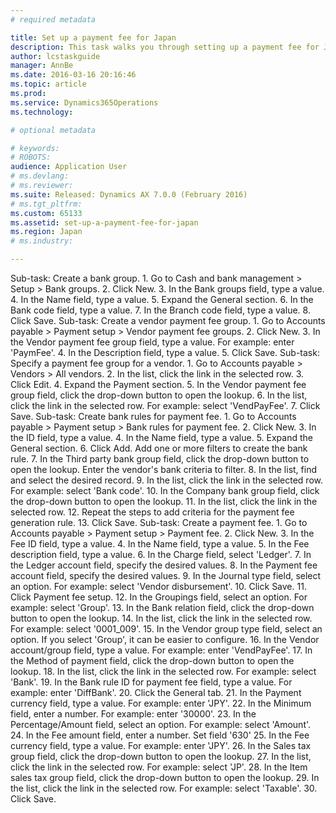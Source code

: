 ```yaml
---
# required metadata

title: Set up a payment fee for Japan
description: This task walks you through setting up a payment fee for Japan. This task was created using the demo data company JPMF.
author: lcstaskguide
manager: AnnBe
ms.date: 2016-03-16 20:16:46
ms.topic: article
ms.prod: 
ms.service: Dynamics365Operations
ms.technology: 

# optional metadata

# keywords: 
# ROBOTS: 
audience: Application User
# ms.devlang: 
# ms.reviewer: 
ms.suite: Released: Dynamics AX 7.0.0 (February 2016)
# ms.tgt_pltfrm: 
ms.custom: 65133
ms.assetid: set-up-a-payment-fee-for-japan
ms.region: Japan
# ms.industry: 

---
```


Sub-task: Create a bank group.
1.
Go to Cash and bank management &gt; Setup &gt; Bank groups.
2.
Click New.
3.
In the Bank groups field, type a value.
4.
In the Name field, type a value.
5.
Expand the General section.
6.
In the Bank code field, type a value.
7.
In the Branch code field, type a value.
8.
Click Save.
Sub-task: Create a vendor payment fee group.
1.
Go to Accounts payable &gt; Payment setup &gt; Vendor payment fee groups.
2.
Click New.
3.
In the Vendor payment fee group field, type a value.
For example: enter 'PaymFee'.
4.
In the Description field, type a value.
5.
Click Save.
Sub-task: Specify a payment fee group for a vendor.
1.
Go to Accounts payable &gt; Vendors &gt; All vendors.
2.
In the list, click the link in the selected row.
3.
Click Edit.
4.
Expand the Payment section.
5.
In the Vendor payment fee group field, click the drop-down button to open the lookup.
6.
In the list, click the link in the selected row.
For example: select 'VendPayFee'.
7.
Click Save.
Sub-task: Create bank rules for payment fee.
1.
Go to Accounts payable &gt; Payment setup &gt; Bank rules for payment fee.
2.
Click New.
3.
In the ID field, type a value.
4.
In the Name field, type a value.
5.
Expand the General section.
6.
Click Add.
Add one or more filters to create the bank rule.
7.
In the Third party bank group field, click the drop-down button to open the lookup.
Enter the vendor's bank criteria to filter.
8.
In the list, find and select the desired record.
9.
In the list, click the link in the selected row.
For example: select 'Bank code'.
10.
In the Company bank group field, click the drop-down button to open the lookup.
11.
In the list, click the link in the selected row.
12.
Repeat the steps to add criteria for the payment fee generation rule.
13.
Click Save.
Sub-task: Create a payment fee.
1.
Go to Accounts payable &gt; Payment setup &gt; Payment fee.
2.
Click New.
3.
In the Fee ID field, type a value.
4.
In the Name field, type a value.
5.
In the Fee description field, type a value.
6.
In the Charge field, select 'Ledger'.
7.
In the Ledger account field, specify the desired values.
8.
In the Payment fee account field, specify the desired values.
9.
In the Journal type field, select an option.
For example: select 'Vendor disbursement'.
10.
Click Save.
11.
Click Payment fee setup.
12.
In the Groupings field, select an option.
For example: select 'Group'.
13.
In the Bank relation field, click the drop-down button to open the lookup.
14.
In the list, click the link in the selected row.
For example: select '0001\_009'.
15.
In the Vendor group type field, select an option.
If you select 'Group', it can be easier to configure.
16.
In the Vendor account/group field, type a value.
For example: enter 'VendPayFee'.
17.
In the Method of payment field, click the drop-down button to open the lookup.
18.
In the list, click the link in the selected row.
For example: select 'Bank'.
19.
In the Bank rule ID for payment fee field, type a value.
For example: enter 'DiffBank'.
20.
Click the General tab.
21.
In the Payment currency field, type a value.
For example: enter 'JPY'.
22.
In the Minimum field, enter a number.
For example: enter '30000'.
23.
In the Percentage/Amount field, select an option.
For example: select 'Amount'.
24.
In the Fee amount field, enter a number.
Set field '630'
25.
In the Fee currency field, type a value.
For example: enter 'JPY'.
26.
In the Sales tax group field, click the drop-down button to open the lookup.
27.
In the list, click the link in the selected row.
For example: select 'JP'.
28.
In the Item sales tax group field, click the drop-down button to open the lookup.
29.
In the list, click the link in the selected row.
For example: select 'Taxable'.
30.
Click Save.

